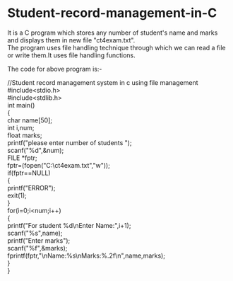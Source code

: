 # Student-record-management-in-C    
It is a C program which stores any number of student's name and marks and displays them in new file "ct4exam.txt".    
The program uses file handling technique through which we can read a file or write them.It uses file handling functions.    
      
      
The code for above program is:-    
     
     
//Student record management system in c using file management     
#include<stdio.h>    
#include<stdlib.h>    
int main()    
{    
   char name[50];    
   int i,num;     
   float marks;     
   printf("please enter number of students ");     
   scanf("%d",&num);     
   FILE *fptr;     
   fptr=(fopen("C:\\ct4exam.txt","w"));    
   if(fptr==NULL)   
   {    
      printf("ERROR");    
      exit(1);    
   }    
   for(i=0;i<num;i++)    
   {     
      printf("For student %d\nEnter Name:",i+1);     
      scanf("%s",name);     
      printf("Enter marks");     
      scanf("%f",&marks);     
      fprintf(fptr,"\nName:%s\nMarks:%.2f\n",name,marks);     
   }      
}      
